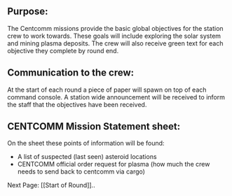 ## Purpose:

The Centcomm missions provide the basic global objectives for the station crew to work towards. 
These goals will include exploring the solar system and mining plasma deposits.
The crew will also receive green text for each objective they complete by round end.

## Communication to the crew:

At the start of each round a piece of paper will spawn on top of each command console. A station wide announcement will be received to inform the staff that the objectives have been received.

## CENTCOMM Mission Statement sheet:

On the sheet these points of information will be found:

* A list of suspected (last seen) asteroid locations
* CENTCOMM official order request for plasma (how much the crew needs to send back to centcomm via cargo)

Next Page: [[Start of Round]]..

